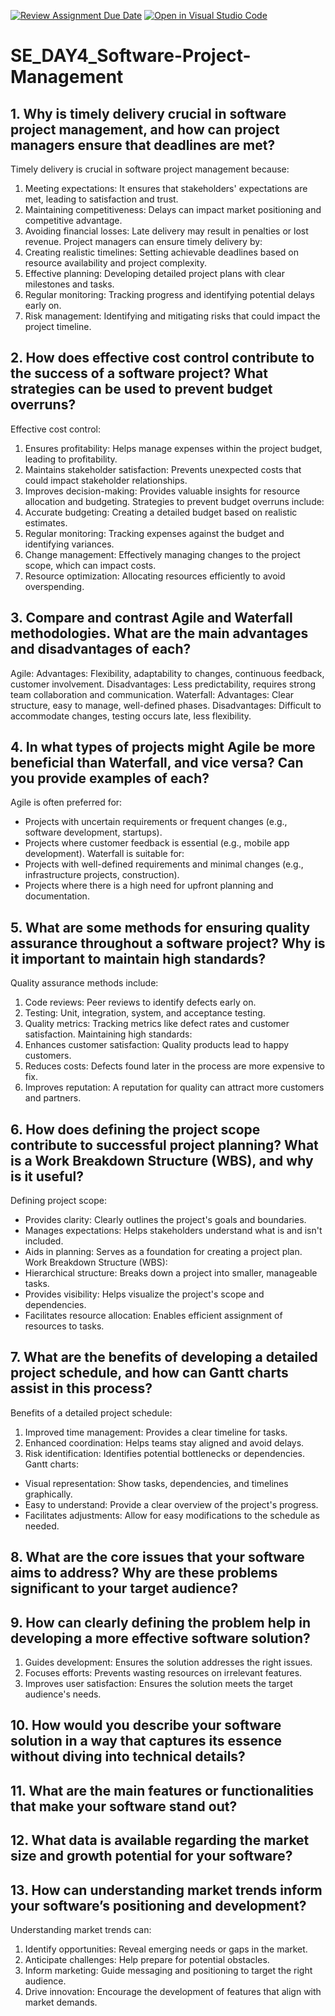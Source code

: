 [![Review Assignment Due Date](https://classroom.github.com/assets/deadline-readme-button-22041afd0340ce965d47ae6ef1cefeee28c7c493a6346c4f15d667ab976d596c.svg)](https://classroom.github.com/a/9pw6JKcu)
[![Open in Visual Studio Code](https://classroom.github.com/assets/open-in-vscode-2e0aaae1b6195c2367325f4f02e2d04e9abb55f0b24a779b69b11b9e10269abc.svg)](https://classroom.github.com/online_ide?assignment_repo_id=16374419&assignment_repo_type=AssignmentRepo)
# SE_DAY4_Software-Project-Management
## 1. Why is timely delivery crucial in software project management, and how can project managers ensure that deadlines are met?
Timely delivery is crucial in software project management because:
1) Meeting expectations: It ensures that stakeholders' expectations are met, leading to satisfaction and trust.
2) Maintaining competitiveness: Delays can impact market positioning and competitive advantage.
3) Avoiding financial losses: Late delivery may result in penalties or lost revenue.
Project managers can ensure timely delivery by:
1) Creating realistic timelines: Setting achievable deadlines based on resource availability and project complexity.
2) Effective planning: Developing detailed project plans with clear milestones and tasks.
3) Regular monitoring: Tracking progress and identifying potential delays early on.
4) Risk management: Identifying and mitigating risks that could impact the project timeline.


## 2. How does effective cost control contribute to the success of a software project? What strategies can be used to prevent budget overruns?
Effective cost control:
1) Ensures profitability: Helps manage expenses within the project budget, leading to profitability.
2) Maintains stakeholder satisfaction: Prevents unexpected costs that could impact stakeholder relationships.
3) Improves decision-making: Provides valuable insights for resource allocation and budgeting.
Strategies to prevent budget overruns include:
1) Accurate budgeting: Creating a detailed budget based on realistic estimates.
2) Regular monitoring: Tracking expenses against the budget and identifying variances.
3) Change management: Effectively managing changes to the project scope, which can impact costs.
4) Resource optimization: Allocating resources efficiently to avoid overspending.


## 3. Compare and contrast Agile and Waterfall methodologies. What are the main advantages and disadvantages of each?
Agile:
Advantages: Flexibility, adaptability to changes, continuous feedback, customer involvement.
Disadvantages: Less predictability, requires strong team collaboration and communication.
Waterfall:
Advantages: Clear structure, easy to manage, well-defined phases.
Disadvantages: Difficult to accommodate changes, testing occurs late, less flexibility.


## 4. In what types of projects might Agile be more beneficial than Waterfall, and vice versa? Can you provide examples of each?
Agile is often preferred for:
* Projects with uncertain requirements or frequent changes (e.g., software development, startups).
* Projects where customer feedback is essential (e.g., mobile app development).
Waterfall is suitable for:
* Projects with well-defined requirements and minimal changes (e.g., infrastructure projects, construction).
* Projects where there is a high need for upfront planning and documentation.


## 5. What are some methods for ensuring quality assurance throughout a software project? Why is it important to maintain high standards?
Quality assurance methods include:
1) Code reviews: Peer reviews to identify defects early on.
2) Testing: Unit, integration, system, and acceptance testing.
3) Quality metrics: Tracking metrics like defect rates and customer satisfaction.
Maintaining high standards:
1) Enhances customer satisfaction: Quality products lead to happy customers.
2) Reduces costs: Defects found later in the process are more expensive to fix.
3) Improves reputation: A reputation for quality can attract more customers and partners.


## 6. How does defining the project scope contribute to successful project planning? What is a Work Breakdown Structure (WBS), and why is it useful?
Defining project scope:
* Provides clarity: Clearly outlines the project's goals and boundaries.
* Manages expectations: Helps stakeholders understand what is and isn't included.
* Aids in planning: Serves as a foundation for creating a project plan.
Work Breakdown Structure (WBS):
* Hierarchical structure: Breaks down a project into smaller, manageable tasks.
* Provides visibility: Helps visualize the project's scope and dependencies.
* Facilitates resource allocation: Enables efficient assignment of resources to tasks.


## 7. What are the benefits of developing a detailed project schedule, and how can Gantt charts assist in this process?
Benefits of a detailed project schedule:

1) Improved time management: Provides a clear timeline for tasks.
2) Enhanced coordination: Helps teams stay aligned and avoid delays.
3) Risk identification: Identifies potential bottlenecks or dependencies.
Gantt charts:
* Visual representation: Show tasks, dependencies, and timelines graphically.
* Easy to understand: Provide a clear overview of the project's progress.
* Facilitates adjustments: Allow for easy modifications to the schedule as needed.


## 8. What are the core issues that your software aims to address? Why are these problems significant to your target audience?



## 9. How can clearly defining the problem help in developing a more effective software solution?
1) Guides development: Ensures the solution addresses the right issues.
2) Focuses efforts: Prevents wasting resources on irrelevant features.
3) Improves user satisfaction: Ensures the solution meets the target audience's needs.


## 10. How would you describe your software solution in a way that captures its essence without diving into technical details?
## 11. What are the main features or functionalities that make your software stand out?
## 12. What data is available regarding the market size and growth potential for your software?
## 13. How can understanding market trends inform your software’s positioning and development?
Understanding market trends can:
1) Identify opportunities: Reveal emerging needs or gaps in the market.
2) Anticipate challenges: Help prepare for potential obstacles.
3) Inform marketing: Guide messaging and positioning to target the right audience.
4) Drive innovation: Encourage the development of features that align with market demands.
